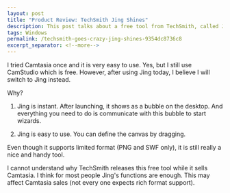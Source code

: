 ```yaml
---
layout: post
title: "Product Review: TechSmith Jing Shines"
description: This post talks about a free tool from TechSmith, called Jing.
tags: Windows
permalink: /techsmith-goes-crazy-jing-shines-9354dc8736c8
excerpt_separator: <!--more-->
---
```

I tried Camtasia once and it is very easy to use. Yes, but I still use CamStudio which is free. However, after using Jing today, I believe I will switch to Jing instead.
<!--more-->

Why?

1. Jing is instant. After launching, it shows as a bubble on the desktop. And everything you need to do is communicate with this bubble to start wizards.

2. Jing is easy to use. You can define the canvas by dragging.

Even though it supports limited format (PNG and SWF only), it is still really a nice and handy tool.

I cannot understand why TechSmith releases this free tool while it sells Camtasia. I think for most people Jing's functions are enough. This may affect Camtasia sales (not every one expects rich format support).
